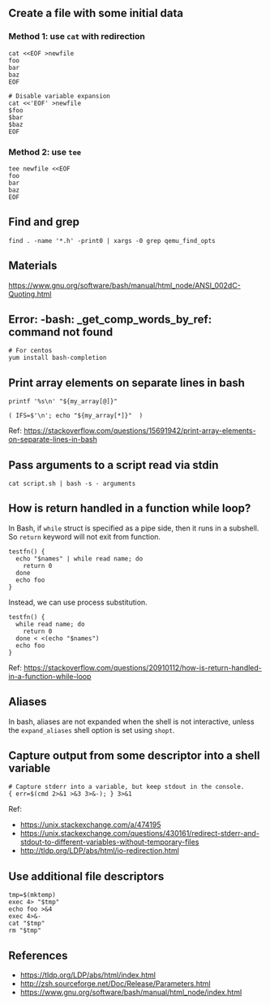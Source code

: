 ## Create a file with some initial data

### Method 1: use `cat` with redirection

```
cat <<EOF >newfile
foo
bar
baz
EOF

# Disable variable expansion
cat <<'EOF' >newfile
$foo
$bar
$baz
EOF
```

### Method 2: use `tee`

```
tee newfile <<EOF
foo
bar
baz
EOF
```

## Find and grep

```
find . -name '*.h' -print0 | xargs -0 grep qemu_find_opts
```

## Materials

https://www.gnu.org/software/bash/manual/html_node/ANSI_002dC-Quoting.html

## Error: -bash: _get_comp_words_by_ref: command not found

```
# For centos
yum install bash-completion
```

## Print array elements on separate lines in bash

```
printf '%s\n' "${my_array[@]}"

( IFS=$'\n'; echo "${my_array[*]}"  )
```

Ref: https://stackoverflow.com/questions/15691942/print-array-elements-on-separate-lines-in-bash

## Pass arguments to a script read via stdin

```
cat script.sh | bash -s - arguments
```

## How is return handled in a function while loop?

In Bash, if `while` struct is specified as a pipe side, then it runs in a
subshell. So `return` keyword will not exit from function.

```
testfn() {
  echo "$names" | while read name; do
    return 0
  done
  echo foo
}
```

Instead, we can use process substitution.

```
testfn() {
  while read name; do
    return 0
  done < <(echo "$names")
  echo foo
}
```

Ref: https://stackoverflow.com/questions/20910112/how-is-return-handled-in-a-function-while-loop

## Aliases

In bash, aliases are not expanded when the shell is not interactive, unless the
`expand_aliases` shell option is set using `shopt`.

## Capture output from some descriptor into a shell variable

```
# Capture stderr into a variable, but keep stdout in the console.
{ err=$(cmd 2>&1 >&3 3>&-); } 3>&1
```

Ref:
* https://unix.stackexchange.com/a/474195
* https://unix.stackexchange.com/questions/430161/redirect-stderr-and-stdout-to-different-variables-without-temporary-files
* http://tldp.org/LDP/abs/html/io-redirection.html

## Use additional file descriptors

```
tmp=$(mktemp)
exec 4> "$tmp"
echo foo >&4
exec 4>&-
cat "$tmp"
rm "$tmp"
```

## References

* https://tldp.org/LDP/abs/html/index.html
* http://zsh.sourceforge.net/Doc/Release/Parameters.html
* https://www.gnu.org/software/bash/manual/html_node/index.html

